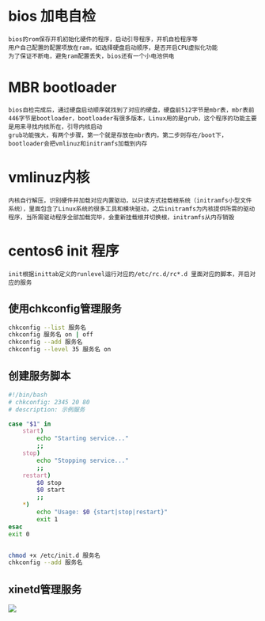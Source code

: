 # bios 加电自检
	bios的rom保存开机初始化硬件的程序，启动引导程序，开机自检程序等
	用户自己配置的配置项放在ram，如选择硬盘启动顺序，是否开启CPU虚拟化功能
	为了保证不断电，避免ram配置丢失，bios还有一个小电池供电
# MBR bootloader
	bios自检完成后，通过硬盘启动顺序就找到了对应的硬盘，硬盘前512字节是mbr表，mbr表前446字节是bootloader，bootloader有很多版本，Linux用的是grub，这个程序的功能主要是用来寻找内核所在，引导内核启动
	grub功能强大，有两个步骤，第一个就是存放在mbr表内，第二步则存在/boot下，bootloader会把vmlinuz和initramfs加载到内存

# vmlinuz内核
	内核自行解压，识别硬件并加载对应内置驱动，以只读方式挂载根系统（initramfs小型文件系统），里面包含了Linux系统的很多工具和模块驱动，之后initramfs为内核提供所需的驱动程序，当所需驱动程序全部加载完毕，会重新挂载根并切换根，initramfs从内存销毁
# centos6 init 程序
	init根据inittab定义的runlevel运行对应的/etc/rc.d/rc*.d 里面对应的脚本，开启对应的服务
## 使用chkconfig管理服务
```bash
chkconfig --list 服务名
chkconfig 服务名 on | off
chkconfig --add 服务名
chkconfig --level 35 服务名 on
```
## 创建服务脚本
```bash
#!/bin/bash
# chkconfig: 2345 20 80
# description: 示例服务

case "$1" in
    start)
        echo "Starting service..."
        ;;
    stop)
        echo "Stopping service..."
        ;;
    restart)
        $0 stop
        $0 start
        ;;
    *)
        echo "Usage: $0 {start|stop|restart}"
        exit 1
esac
exit 0


chmod +x /etc/init.d 服务名
chkconfig --add 服务名
```
## xinetd管理服务
![](https://lvyusen-1316126434.cos.ap-guangzhou.myqcloud.com/images/202501060354629.png?imageSlim)
